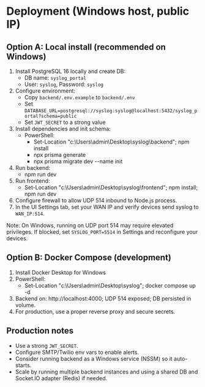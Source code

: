 # Deployment (Windows host, public IP)

## Option A: Local install (recommended on Windows)

1. Install PostgreSQL 16 locally and create DB:
   - DB name: `syslog_portal`
   - User: `syslog`, Password: `syslog`
2. Configure environment:
   - Copy `backend/.env.example` to `backend/.env`
   - Set `DATABASE_URL=postgresql://syslog:syslog@localhost:5432/syslog_portal?schema=public`
   - Set `JWT_SECRET` to a strong value
3. Install dependencies and init schema:
   - PowerShell:
     - Set-Location "c:\Users\admin\Desktop\syslog\backend"; npm install
     - npx prisma generate
     - npx prisma migrate dev --name init
4. Run backend:
   - npm run dev
5. Run frontend:
   - Set-Location "c:\Users\admin\Desktop\syslog\frontend"; npm install; npm run dev
6. Configure firewall to allow UDP 514 inbound to Node.js process.
7. In the UI Settings tab, set your WAN IP and verify devices send syslog to `WAN_IP:514`.

Note: On Windows, running on UDP port 514 may require elevated privileges. If blocked, set `SYSLOG_PORT=5514` in Settings and reconfigure your devices.

## Option B: Docker Compose (development)

1. Install Docker Desktop for Windows
2. PowerShell:
   - Set-Location "c:\Users\admin\Desktop\syslog"; docker compose up -d
3. Backend on: http://localhost:4000; UDP 514 exposed; DB persisted in volume.
4. For production, use a proper reverse proxy and secure secrets.

## Production notes
- Use a strong `JWT_SECRET`.
- Configure SMTP/Twilio env vars to enable alerts.
- Consider running backend as a Windows service (NSSM) so it auto-starts.
- Scale by running multiple backend instances and using a shared DB and Socket.IO adapter (Redis) if needed.